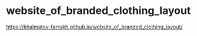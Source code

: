 # website_of_branded_clothing_layout

https://khalmatov-farrukh.github.io/website_of_branded_clothing_layout/
